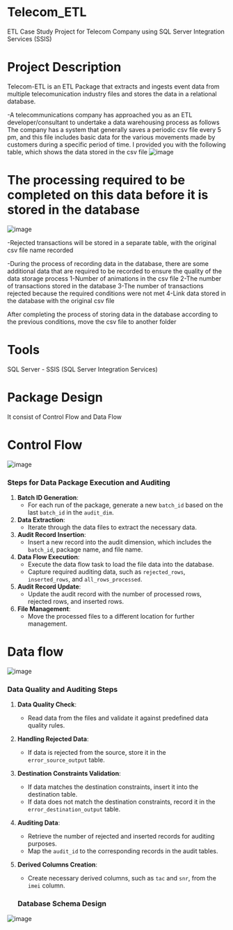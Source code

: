 # Telecom_ETL
 ETL Case Study Project for Telecom Company using SQL Server Integration Services (SSIS)
# Project Description
 Telecom-ETL is an ETL Package that extracts and ingests event data from multiple telecomunication industry files and stores the data in a relational database.

-A telecommunications company has approached you as an ETL developer/consultant to undertake a data warehousing process as follows
The company has a system that generally saves a periodic csv file every 5 pm, and this file includes basic data for the various movements made by customers during a specific period of time.
I provided you with the following table, which shows the data stored in the csv file
 ![image](https://github.com/user-attachments/assets/17a1763a-4aca-4616-be2c-582a9ba13909)

 # The processing required to be completed on this data before it is stored in the database
![image](https://github.com/user-attachments/assets/3effae61-14c2-4709-930d-a9cb589fbb9a)

-Rejected transactions will be stored in a separate table, with the original csv file name recorded

-During the process of recording data in the database, there are some additional data that are required to be recorded to ensure the quality of the data storage process
1-Number of animations in the csv file
2-The number of transactions stored in the database
3-The number of transactions rejected because the required conditions were not met
4-Link data stored in the database with the original csv file

After completing the process of storing data in the database according to the previous conditions, move the csv file to another folder

# Tools
SQL Server - SSIS (SQL Server Integration Services)

# Package Design
It consist of Control Flow and Data Flow
# Control Flow
![image](https://github.com/user-attachments/assets/1827dcaf-8dda-465a-bf19-ce175becf558)
### Steps for Data Package Execution and Auditing

1. **Batch ID Generation**: 
   - For each run of the package, generate a new `batch_id` based on the last `batch_id` in the `audit_dim`.
2. **Data Extraction**:
   - Iterate through the data files to extract the necessary data.
3. **Audit Record Insertion**:
   - Insert a new record into the audit dimension, which includes the `batch_id`, package name, and file name.
4. **Data Flow Execution**:
   - Execute the data flow task to load the file data into the database.
   - Capture required auditing data, such as `rejected_rows`, `inserted_rows`, and `all_rows_processed`.
5. **Audit Record Update**:
   - Update the audit record with the number of processed rows, rejected rows, and inserted rows.
6. **File Management**:
   - Move the processed files to a different location for further management.
# Data flow

![image](https://github.com/user-attachments/assets/2c02a36b-1562-4ffc-813b-bfedf0d320a3)

### Data Quality and Auditing Steps

1. **Data Quality Check**:
   - Read data from the files and validate it against predefined data quality rules.
2. **Handling Rejected Data**:
   - If data is rejected from the source, store it in the `error_source_output` table.
3. **Destination Constraints Validation**:
   - If data matches the destination constraints, insert it into the destination table.
   - If data does not match the destination constraints, record it in the `error_destination_output` table.
4. **Auditing Data**:
   - Retrieve the number of rejected and inserted records for auditing purposes.
   - Map the `audit_id` to the corresponding records in the audit tables.
5. **Derived Columns Creation**:
   - Create necessary derived columns, such as `tac` and `snr`, from the `imei` column.
  
   ### Database Schema Design
![image](https://github.com/user-attachments/assets/78f683cc-1cdd-4f6e-babc-9199e2384843)




